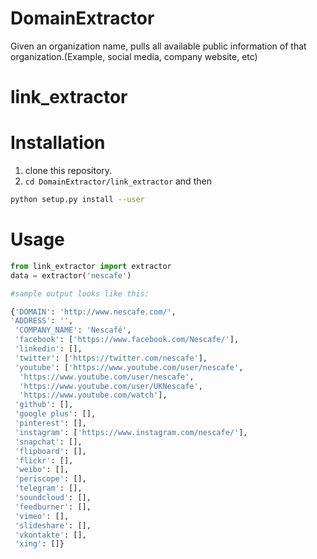 # DomainExtractor
Given an organization name, pulls all available public information of that organization.(Example, social media, company website, etc)

link_extractor
==============

# Installation

1. clone this repository.
2. `cd DomainExtractor/link_extractor` and then

```bash
python setup.py install --user
 ```
 
 # Usage

```Python
from link_extractor import extractor
data = extractor('nescafe')

#sample output looks like this:  

{'DOMAIN': 'http://www.nescafe.com/',
'ADDRESS': '',
 'COMPANY_NAME': 'Nescafé',
 'facebook': ['https://www.facebook.com/Nescafe/'],
 'linkedin': [],
 'twitter': ['https://twitter.com/nescafe'],
 'youtube': ['https://www.youtube.com/user/nescafe',
  'https://www.youtube.com/user/nescafe',
  'https://www.youtube.com/user/UKNescafe',
  'https://www.youtube.com/watch'],
 'github': [],
 'google plus': [],
 'pinterest': [],
 'instagram': ['https://www.instagram.com/nescafe/'],
 'snapchat': [],
 'flipboard': [],
 'flickr': [],
 'weibo': [],
 'periscope': [],
 'telegram': [],
 'soundcloud': [],
 'feedburner': [],
 'vimeo': [],
 'slideshare': [],
 'vkontakte': [],
 'xing': []} 
```

